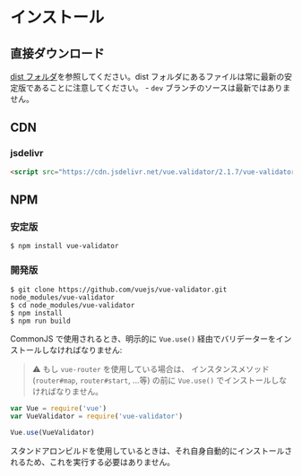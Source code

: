# インストール

## 直接ダウンロード

[dist フォルダ](https://github.com/vuejs/vue-validator/tree/dev/dist)を参照してください。dist フォルダにあるファイルは常に最新の安定版であることに注意してください。 - `dev` ブランチのソースは最新ではありません。

## CDN

### jsdelivr

```html
<script src="https://cdn.jsdelivr.net/vue.validator/2.1.7/vue-validator.min.js"></script>
```

## NPM

### 安定版

    $ npm install vue-validator

### 開発版

    $ git clone https://github.com/vuejs/vue-validator.git node_modules/vue-validator
    $ cd node_modules/vue-validator
    $ npm install
    $ npm run build

CommonJS で使用されるとき、明示的に `Vue.use()` 経由でバリデーターをインストールしなければなりません:

> :warning: もし `vue-router` を使用している場合は、 インスタンスメソッド (`router#map`, `router#start`, ...等) の前に `Vue.use()` でインストールしなければなりません。

```javascript
var Vue = require('vue')
var VueValidator = require('vue-validator')

Vue.use(VueValidator)
```

スタンドアロンビルドを使用しているときは、それ自身自動的にインストールされるため、これを実行する必要はありません。
